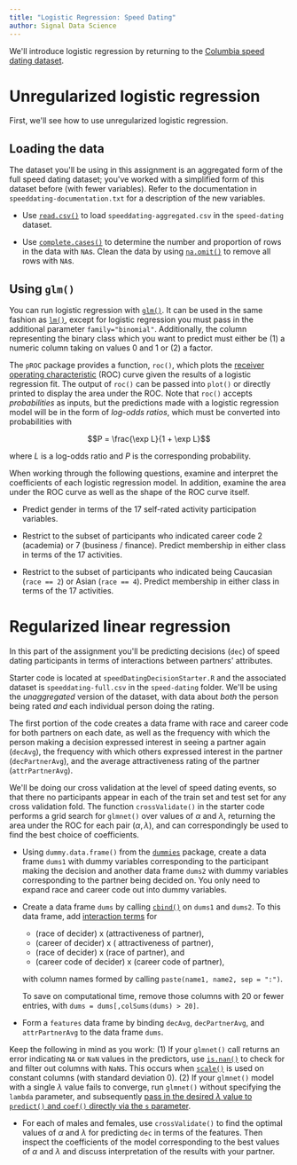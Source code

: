 ```yaml
---
title: "Logistic Regression: Speed Dating"
author: Signal Data Science
---
```


We'll introduce logistic regression by returning to the [Columbia speed dating dataset](http://andrewgelman.com/2008/01/21/the_speeddating_1/).

Unregularized logistic regression
=================================

First, we'll see how to use unregularized logistic regression.

Loading the data
----------------

The dataset you'll be using in this assignment is an aggregated form of the full speed dating dataset; you've worked with a simplified form of this dataset before (with fewer variables). Refer to the documentation in `speeddating-documentation.txt` for a description of the new variables.

* Use [`read.csv()`](https://stat.ethz.ch/R-manual/R-devel/library/utils/html/read.table.html) to load `speeddating-aggregated.csv` in the `speed-dating` dataset.

* Use [`complete.cases()`](https://stat.ethz.ch/R-manual/R-devel/library/stats/html/complete.cases.html) to determine the number and proportion of rows in the data with `NA`s. Clean the data by using [`na.omit()`](https://stat.ethz.ch/R-manual/R-devel/library/stats/html/na.fail.html) to remove all rows with `NA`s.

Using `glm()`
-------------

You can run logistic regression with [`glm()`](https://stat.ethz.ch/R-manual/R-devel/library/stats/html/glm.html). It can be used in the same fashion as [`lm()`](https://stat.ethz.ch/R-manual/R-devel/library/stats/html/lm.html), except for logistic regression you must pass in the additional parameter `family="binomial"`. Additionally, the column representing the binary class which you want to predict must either be (1) a numeric column taking on values 0 and 1 or (2) a factor.

The `pROC` package provides a function, `roc()`, which plots the [receiver operating characteristic](https://en.wikipedia.org/wiki/Receiver_operating_characteristic) (ROC) curve given the results of a logistic regression fit. The output of `roc()` can be passed into `plot()` or directly printed to display the area under the ROC. Note that `roc()` accepts *probabilities* as inputs, but the predictions made with a logistic regression model will be in the form of *log-odds ratios*, which must be converted into probabilities with

$$P = \frac{\exp L}{1 + \exp L}$$

where $L$ is a log-odds ratio and $P$ is the corresponding probability.

When working through the following questions, examine and interpret the coefficients of each logistic regression model. In addition, examine the area under the ROC curve as well as the shape of the ROC curve itself.

* Predict gender in terms of the 17 self-rated activity participation variables.

* Restrict to the subset of participants who indicated career code 2 (academia) or 7 (business / finance). Predict membership in either class in terms of the 17 activities.

* Restrict to the subset of participants who indicated being Caucasian (`race == 2`) or Asian (`race == 4`). Predict membership in either class in terms of the 17 activities.

Regularized linear regression
=============================

In this part of the assignment you'll be predicting decisions (`dec`) of speed dating participants in terms of interactions between partners' attributes.

Starter code is located at `speedDatingDecisionStarter.R` and the associated dataset is `speeddating-full.csv` in the `speed-dating` folder. We'll be using the *unaggregated* version of the dataset, with data about *both* the person being rated *and* each individual person doing the rating.

The first portion of the code creates a data frame with race and career code for both partners on each date, as well as the frequency with which the person making a decision expressed interest in seeing a partner again (`decAvg`), the frequency with which others expressed interest in the partner (`decPartnerAvg`), and the average attractiveness rating of the partner (`attrPartnerAvg`).

We'll be doing our cross validation at the level of speed dating events, so that there no participants appear in each of the train set and test set for any cross validation fold. The function `crossValidate()` in the starter code performs a grid search for `glmnet()` over values of $\alpha$ and $\lambda$, returning the area under the ROC for each pair $(\alpha, \lambda)$, and can correspondingly be used to find the best choice of coefficients.

* Using `dummy.data.frame()` from the [`dummies`](https://cran.r-project.org/web/packages/dummies/) package, create a data frame `dums1` with dummy variables corresponding to the participant making the decision and another data frame `dums2` with dummy variables corresponding to the partner being decided on. You only need to expand race and career code out into dummy variables.

* Create a data frame `dums` by calling [`cbind()`](https://stat.ethz.ch/R-manual/R-devel/library/base/html/cbind.html) on `dums1` and `dums2`. To this data frame, add [interaction terms](https://en.wikipedia.org/wiki/Interaction_(statistics)#Introduction) for

	- (race of decider) x (attractiveness of partner),
	- (career of decider) x ( attractiveness of partner),
	- (race of decider) x (race of partner), and
	- (career code of decider) x (career code of partner),

	with column names formed by calling `paste(name1, name2, sep = ":")`.

	To save on computational time, remove those columns with 20 or fewer entries, with `dums = dums[,colSums(dums) > 20]`.

* Form a `features` data frame by binding `decAvg`, `decPartnerAvg`, and `attrPartnerAvg` to the data frame `dums`.

Keep the following in mind as you work: (1) If your `glmnet()` call returns an error indicating `NA` or `NaN` values in the predictors, use [`is.nan()`](https://stat.ethz.ch/R-manual/R-devel/library/base/html/is.finite.html) to check for and filter out columns with `NaN`s. This occurs when [`scale()`](https://stat.ethz.ch/R-manual/R-devel/library/base/html/scale.html) is used on constant columns (with standard deviation 0). (2) If your `glmnet()` model with a single $\lambda$ value fails to converge, run `glmnet()` without specifying the `lambda` parameter, and subsequently [pass in the desired $\lambda$ value to `predict()` and `coef()` directly via the `s` parameter](http://stats.stackexchange.com/questions/101101/convergence-for-1st-lambda-value-not-reached-error-using-glmnet-package-and-sp).

* For each of males and females, use `crossValidate()` to find the optimal values of $\alpha$ and $\lambda$ for predicting `dec` in terms of the features. Then inspect the coefficients of the model corresponding to the best values of $\alpha$ and $\lambda$ and discuss interpretation of the results with your partner.